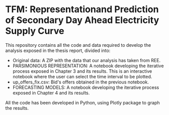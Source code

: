 # TFM: Representationand Prediction of Secondary Day Ahead Electricity Supply Curve
This repository contains all the code and data required to develop the analysis exposed in the thesis report, divided into:
* Original data: A ZIP with the data that our analysis has taken from REE.
* PARSIMONIOUS REPRESENTATION: A notebook developing the iterative process exposed in Chapter 3 and its results. This is an interactive notebook where the user can select the time interval to be plotted.
* up_offers_fix.csv: Bid's offers obtained in the previous notebook.
* FORECASTING MODELS:  A notebook developing the iterative process exposed in Chapter 4 and its results. 

All the code has been developed in Python, using Plotly package to graph the results.
